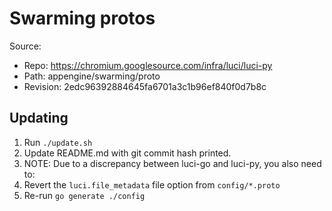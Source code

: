 # Swarming protos

Source:

*   Repo: https://chromium.googlesource.com/infra/luci/luci-py
*   Path: appengine/swarming/proto
*   Revision: 2edc96392884645fa6701a3c1b96ef840f0d7b8c

## Updating

1.  Run `./update.sh`
1.  Update README.md with git commit hash printed.
1.  NOTE: Due to a discrepancy between luci-go and luci-py, you also need to:
  1. Revert the `luci.file_metadata` file option from `config/*.proto`
  1. Re-run `go generate ./config`
